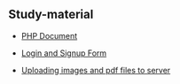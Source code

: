 ## Study-material

- [PHP Document](http://php.net/manual/en/)

- [Login and Signup Form](https://www.tutorialrepublic.com/php-tutorial/php-mysql-login-system.php)

- [Uploading images and pdf files to server](https://www.tutorialrepublic.com/php-tutorial/php-file-upload.php)
